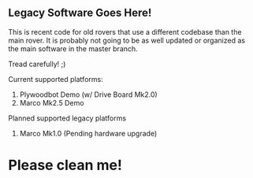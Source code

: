 ## Legacy Software Goes Here!
This is recent code for old rovers that use a different codebase than the main rover.
It is probably not going to be as well updated or organized as the main software in the master branch.

Tread carefully! ;)

Current supported platforms:
1. Plywoodbot Demo (w/ Drive Board Mk2.0)
2. Marco Mk2.5 Demo

Planned supported legacy platforms
1. Marco Mk1.0 (Pending hardware upgrade)

# Please clean me!
